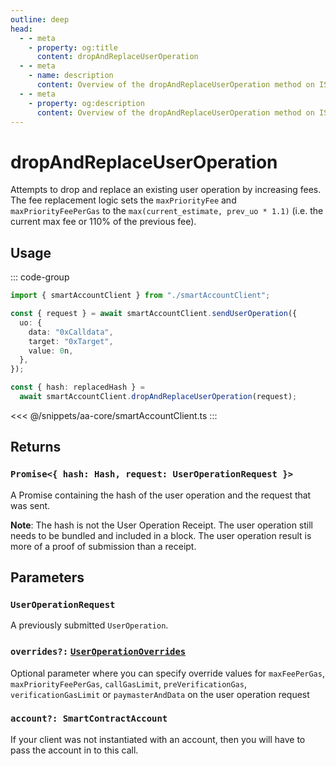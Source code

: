 ```yaml
---
outline: deep
head:
  - - meta
    - property: og:title
      content: dropAndReplaceUserOperation
  - - meta
    - name: description
      content: Overview of the dropAndReplaceUserOperation method on ISmartAccountClient
  - - meta
    - property: og:description
      content: Overview of the dropAndReplaceUserOperation method on ISmartAccountClient
---
```


# dropAndReplaceUserOperation

Attempts to drop and replace an existing user operation by increasing fees. The fee replacement logic sets the `maxPriorityFee` and `maxPriorityFeePerGas` to the `max(current_estimate, prev_uo * 1.1)` (i.e. the current max fee or 110% of the previous fee).

## Usage

::: code-group

```ts [example.ts]
import { smartAccountClient } from "./smartAccountClient";

const { request } = await smartAccountClient.sendUserOperation({
  uo: {
    data: "0xCalldata",
    target: "0xTarget",
    value: 0n,
  },
});

const { hash: replacedHash } =
  await smartAccountClient.dropAndReplaceUserOperation(request);
```

<<< @/snippets/aa-core/smartAccountClient.ts
:::

## Returns

### `Promise<{ hash: Hash, request: UserOperationRequest }>`

A Promise containing the hash of the user operation and the request that was sent.

**Note**: The hash is not the User Operation Receipt. The user operation still needs to be bundled and included in a block. The user operation result is more of a proof of submission than a receipt.

## Parameters

### `UserOperationRequest`

A previously submitted `UserOperation`.

### `overrides?:` [`UserOperationOverrides`](/packages/aa-core/smart-account-client/types/userOperationOverrides.md)

Optional parameter where you can specify override values for `maxFeePerGas`, `maxPriorityFeePerGas`, `callGasLimit`, `preVerificationGas`, `verificationGasLimit` or `paymasterAndData` on the user operation request

### `account?: SmartContractAccount`

If your client was not instantiated with an account, then you will have to pass the account in to this call.
